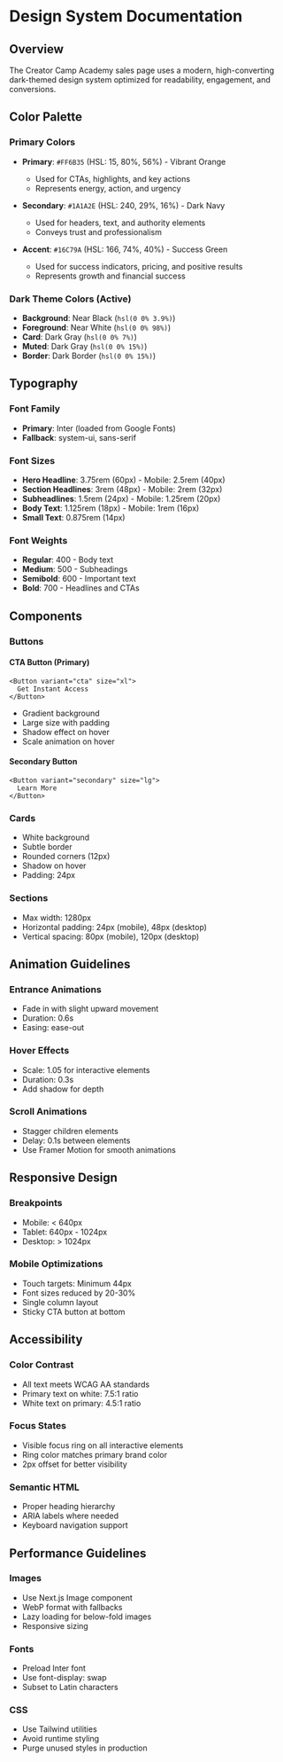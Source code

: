 # Design System Documentation

## Overview

The Creator Camp Academy sales page uses a modern, high-converting dark-themed design system optimized for readability, engagement, and conversions.

## Color Palette

### Primary Colors
- **Primary**: `#FF6B35` (HSL: 15, 80%, 56%) - Vibrant Orange
  - Used for CTAs, highlights, and key actions
  - Represents energy, action, and urgency

- **Secondary**: `#1A1A2E` (HSL: 240, 29%, 16%) - Dark Navy
  - Used for headers, text, and authority elements
  - Conveys trust and professionalism

- **Accent**: `#16C79A` (HSL: 166, 74%, 40%) - Success Green
  - Used for success indicators, pricing, and positive results
  - Represents growth and financial success

### Dark Theme Colors (Active)
- **Background**: Near Black (`hsl(0 0% 3.9%)`)
- **Foreground**: Near White (`hsl(0 0% 98%)`)
- **Card**: Dark Gray (`hsl(0 0% 7%)`)
- **Muted**: Dark Gray (`hsl(0 0% 15%)`)
- **Border**: Dark Border (`hsl(0 0% 15%)`)

## Typography

### Font Family
- **Primary**: Inter (loaded from Google Fonts)
- **Fallback**: system-ui, sans-serif

### Font Sizes
- **Hero Headline**: 3.75rem (60px) - Mobile: 2.5rem (40px)
- **Section Headlines**: 3rem (48px) - Mobile: 2rem (32px)
- **Subheadlines**: 1.5rem (24px) - Mobile: 1.25rem (20px)
- **Body Text**: 1.125rem (18px) - Mobile: 1rem (16px)
- **Small Text**: 0.875rem (14px)

### Font Weights
- **Regular**: 400 - Body text
- **Medium**: 500 - Subheadings
- **Semibold**: 600 - Important text
- **Bold**: 700 - Headlines and CTAs

## Components

### Buttons

#### CTA Button (Primary)
```tsx
<Button variant="cta" size="xl">
  Get Instant Access
</Button>
```
- Gradient background
- Large size with padding
- Shadow effect on hover
- Scale animation on hover

#### Secondary Button
```tsx
<Button variant="secondary" size="lg">
  Learn More
</Button>
```

### Cards
- White background
- Subtle border
- Rounded corners (12px)
- Shadow on hover
- Padding: 24px

### Sections
- Max width: 1280px
- Horizontal padding: 24px (mobile), 48px (desktop)
- Vertical spacing: 80px (mobile), 120px (desktop)

## Animation Guidelines

### Entrance Animations
- Fade in with slight upward movement
- Duration: 0.6s
- Easing: ease-out

### Hover Effects
- Scale: 1.05 for interactive elements
- Duration: 0.3s
- Add shadow for depth

### Scroll Animations
- Stagger children elements
- Delay: 0.1s between elements
- Use Framer Motion for smooth animations

## Responsive Design

### Breakpoints
- Mobile: < 640px
- Tablet: 640px - 1024px
- Desktop: > 1024px

### Mobile Optimizations
- Touch targets: Minimum 44px
- Font sizes reduced by 20-30%
- Single column layout
- Sticky CTA button at bottom

## Accessibility

### Color Contrast
- All text meets WCAG AA standards
- Primary text on white: 7.5:1 ratio
- White text on primary: 4.5:1 ratio

### Focus States
- Visible focus ring on all interactive elements
- Ring color matches primary brand color
- 2px offset for better visibility

### Semantic HTML
- Proper heading hierarchy
- ARIA labels where needed
- Keyboard navigation support

## Performance Guidelines

### Images
- Use Next.js Image component
- WebP format with fallbacks
- Lazy loading for below-fold images
- Responsive sizing

### Fonts
- Preload Inter font
- Use font-display: swap
- Subset to Latin characters

### CSS
- Use Tailwind utilities
- Avoid runtime styling
- Purge unused styles in production